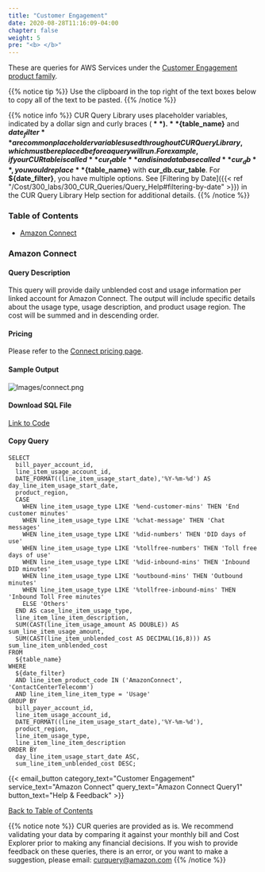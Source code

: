 ```yaml
---
title: "Customer Engagement"
date: 2020-08-28T11:16:09-04:00
chapter: false
weight: 5
pre: "<b> </b>"
---
```


These are queries for AWS Services under the [Customer Engagement product family](https://aws.amazon.com/products/customer-engagement/).  

{{% notice tip %}}
Use the clipboard in the top right of the text boxes below to copy all of the text to be pasted.
{{% /notice %}}

{{% notice info %}}
CUR Query Library uses placeholder variables, indicated by a dollar sign and curly braces (**${  }**). **${table_name}** and **${date_filter}** are common placeholder variables used throughout CUR Query Library, which must be replaced before a query will run. For example, if your CUR table is called **cur_table** and is in a database called **cur_db**, you would replace **${table_name}** with **cur_db.cur_table**. For **${date_filter}**, you have multiple options. See [Filtering by Date]({{< ref "/Cost/300_labs/300_CUR_Queries/Query_Help#filtering-by-date" >}}) in the CUR Query Library Help section for additional details.
{{% /notice %}}

### Table of Contents
  * [Amazon Connect](#amazon-connect)
  
### Amazon Connect

#### Query Description
This query will provide daily unblended cost and usage information per linked account for Amazon Connect. The output will include specific details about the usage type, usage description, and product usage region.  The cost will be summed and in descending order.

#### Pricing
Please refer to the [Connect pricing page](https://aws.amazon.com/connect/pricing/).

#### Sample Output
![Images/connect.png](/Cost/300_CUR_Queries/Images/Customer_Engagement/connect.png)

#### Download SQL File
[Link to Code](/Cost/300_CUR_Queries/Code/Customer_Engagement/connect.sql)

#### Copy Query
```tsql
SELECT
  bill_payer_account_id,
  line_item_usage_account_id,
  DATE_FORMAT((line_item_usage_start_date),'%Y-%m-%d') AS day_line_item_usage_start_date,
  product_region,
  CASE
    WHEN line_item_usage_type LIKE '%end-customer-mins' THEN 'End customer minutes'
    WHEN line_item_usage_type LIKE '%chat-message' THEN 'Chat messages'
    WHEN line_item_usage_type LIKE '%did-numbers' THEN 'DID days of use'
    WHEN line_item_usage_type LIKE '%tollfree-numbers' THEN 'Toll free days of use'
    WHEN line_item_usage_type LIKE '%did-inbound-mins' THEN 'Inbound DID minutes'
    WHEN line_item_usage_type LIKE '%outbound-mins' THEN 'Outbound minutes'
    WHEN line_item_usage_type LIKE '%tollfree-inbound-mins' THEN 'Inbound Toll Free minutes'
    ELSE 'Others'
  END AS case_line_item_usage_type,
  line_item_line_item_description,
  SUM(CAST(line_item_usage_amount AS DOUBLE)) AS sum_line_item_usage_amount,
  SUM(CAST(line_item_unblended_cost AS DECIMAL(16,8))) AS sum_line_item_unblended_cost
FROM 
  ${table_name}
WHERE
  ${date_filter}
  AND line_item_product_code IN ('AmazonConnect', 'ContactCenterTelecomm')
  AND line_item_line_item_type = 'Usage'
GROUP BY
  bill_payer_account_id, 
  line_item_usage_account_id,
  DATE_FORMAT((line_item_usage_start_date),'%Y-%m-%d'),
  product_region,
  line_item_usage_type,
  line_item_line_item_description
ORDER BY
  day_line_item_usage_start_date ASC,
  sum_line_item_unblended_cost DESC;
```

{{< email_button category_text="Customer Engagement" service_text="Amazon Connect" query_text="Amazon Connect Query1" button_text="Help & Feedback" >}}

[Back to Table of Contents](#table-of-contents)

{{% notice note %}}
CUR queries are provided as is. We recommend validating your data by comparing it against your monthly bill and Cost Explorer prior to making any financial decisions. If you wish to provide feedback on these queries, there is an error, or you want to make a suggestion, please email: curquery@amazon.com
{{% /notice %}}





